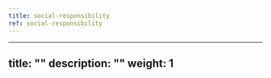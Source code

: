 ```yaml
---
title: social-responsibility
ref: social-responsibility
---
```

---
title: ""
description: ""
weight: 1
---
